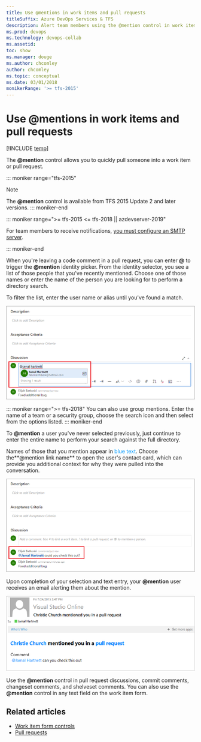 ```yaml
---
title: Use @mentions in work items and pull requests 
titleSuffix: Azure DevOps Services & TFS 
description: Alert team members using the @mention control in work items and pull requests 
ms.prod: devops
ms.technology: devops-collab
ms.assetid: 
toc: show
ms.manager: douge
ms.author: chcomley
author: chcomley
ms.topic: conceptual
ms.date: 03/01/2018
monikerRange: '>= tfs-2015'
---
```


# Use &#64;mentions in work items and pull requests

[!INCLUDE [temp](../_shared/version-ts-tfs-2015-2016.md)]

The **@mention** control allows you to quickly pull someone into a work item or pull request.

::: moniker range="tfs-2015"
> [!NOTE]  
> The **@mention** control is available from TFS 2015 Update 2 and later versions.
::: moniker-end

<a id="mention-person-id">  </a>

::: moniker range=">= tfs-2015 <= tfs-2018 || azdevserver-2019"

For team members to receive notifications, [you must configure an SMTP server](/tfs/server/admin/setup-customize-alerts).

::: moniker-end

When you're leaving a code comment in a pull request, you can enter **@** to trigger the **@mention** identity picker. From the identity selector, you see a list of those people that you've recently mentioned. Choose one of those names or enter the name of the person you are looking for to perform a directory search.  

To filter the list, enter the user name or alias until you've found a match.

![Web portal, Pull Request, Type a user name or email alias to locate a match](_img/at-mention-pr-type-name.png)  

::: moniker range=">= tfs-2018"
You can also use group mentions. Enter the name of a team or a security group, choose the search icon and then select from the options listed.
::: moniker-end

To **@mention** a user you've never selected previously, just continue to enter the entire name to perform your search against the full directory.  

Names of those that you mention appear in <span style="color:#0099FF">blue text</span>. Choose the**@mention link name** to open the user's contact card, which can provide you additional context for why they were pulled into the conversation.  

![Web portal, At mention user contact card accessible](_img/at-mention-link-to-user-contact-card.png)  

Upon completion of your selection and text entry, your **@mention** user receives an email alerting them about the mention.  

![Email sent to at-mention user organization](_img/mail-to-at-mention-user.png)

Use the **@mention** control in pull request discussions, commit comments, changeset comments, and shelveset comments. You can also use the **@mention** control in any text field on the work item form.

## Related articles

- [Work item form controls](../boards/work-items/work-item-form-controls.md)  
- [Pull requests](../repos/git/pullrequest.md)
